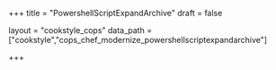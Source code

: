 +++
title = "PowershellScriptExpandArchive"
draft = false

layout = "cookstyle_cops"
data_path = ["cookstyle","cops_chef_modernize_powershellscriptexpandarchive"]

+++

<!-- The content of this page is automatically generated from the
cops_chef_modernize_powershellscriptexpandarchive.yml file in github.com/chef/cookstyle/blob/main/docs-chef-io/data/cookstyle/. -->
